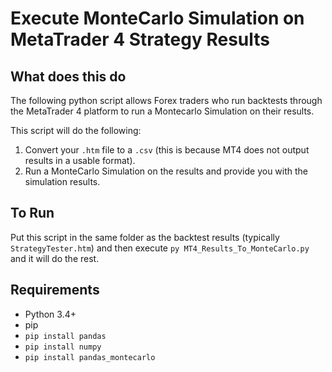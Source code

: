 # Execute MonteCarlo Simulation on MetaTrader 4 Strategy Results

## What does this do

The following python script allows Forex traders who run backtests through the MetaTrader 4 platform to run a Montecarlo Simulation on their results.

This script will do the following:

1. Convert your `.htm` file to a `.csv` (this is because MT4 does not output results in a usable format).
2. Run a MonteCarlo Simulation on the results and provide you with the simulation results.

## To Run

Put this script in the same folder as the backtest results (typically `StrategyTester.htm`) and then execute `py MT4_Results_To_MonteCarlo.py` and it will do the rest.

## Requirements

* Python 3.4+
* pip
* `pip install pandas`
* `pip install numpy`
* `pip install pandas_montecarlo`
